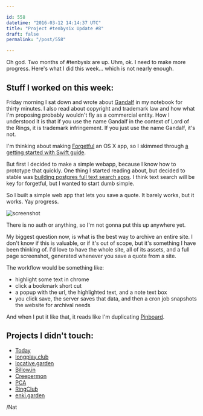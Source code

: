 ```yaml
---

id: 558
datetime: "2016-03-12 14:14:37 UTC"
title: "Project #tenbysix Update #8"
draft: false
permalink: "/post/558"

---
```


Oh god. Two months of #tenbysix are up. Uhm, ok. I need to make more progress. Here's what I did this week... which is not nearly enough.

## Stuff I worked on this week:

Friday morning I sat down and wrote about [Gandalf](https://github.com/icco/gandalf) in my notebook for thirty minutes. I also read about copyright and trademark law and how what I'm proposing probably wouldn't fly as a commercial entity. How I understood it is that if you use the name Gandalf in the context of Lord of the Rings, it is trademark infringement. If you just use the name Gandalf, it's not.

I'm thinking about making [Forgetful](https://github.com/icco/forgetful) an OS X app, so I skimmed through [a getting started with Swift guide](https://www.raywenderlich.com/87002/getting-started-with-os-x-and-swift-tutorial-part-1).

But first I decided to make a simple webapp, because I know how to prototype that quickly. One thing I started reading about, but decided to stable was [building postgres full text search apps](https://coffeecode.net/archives/270-A-Flask-of-full-text-search-in-PostgreSQL.html). I think text search will be key for forgetful, but I wanted to start dumb simple.

So I built a simple web app that lets you save a quote. It barely works, but it works. Yay progress.

![screenshot](http://cl.natw.me/fOvX/d)

There is no auth or anything, so I'm not gonna put this up anywhere yet.

My biggest question now, is what is the best way to archive an entire site. I don't know if this is valuable, or if it's out of scope, but it's something I have been thinking of. I'd love to have the whole site, all of its assets, and a full page screenshot, generated whenever you save a quote from a site.

The workflow would be something like:
 
 - highlight some text in chrome
 - click a bookmark short cut
 - a popup with the url, the highlighted text, and a note text box
 - you click save, the server saves that data, and then a cron job snapshots the website for archival needs

And when I put it like that, it reads like I'm duplicating [Pinboard](https://pinboard.in).

## Projects I didn't touch:

 - [Today](https://github.com/icco/today)
 - [longplay.club](https://github.com/icco/longplay.club)
 - [locative.garden](https://github.com/icco/locative.garden)
 - [Billow.in](https://github.com/icco/billowin)
 - [Creepermon](https://github.com/icco/creepermon)
 - [PCA](https://github.com/icco/pca)
 - [RingClub](https://github.com/icco/ringclub)
 - [enki.garden](https://github.com/icco/enki.garden)

/Nat


